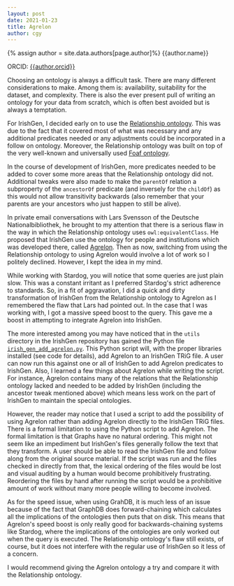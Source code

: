 ```yaml
---
layout: post
date: 2021-01-23
title: Agrelon
author: cgy
---
```


{% assign author = site.data.authors[page.author]%}
{{author.name}}

ORCID: <a href="https://orcid.org/{{ author.orcid }}" title="{{author.name}}">{{author.orcid}}</a>

Choosing an ontology is always a difficult task.  There are many
different considerations to make.  Among them is: availability,
suitability for the dataset, and complexity.  There is also the ever
present pull of writing an ontology for your data from scratch, which
is often best avoided but is always a temptation.

For IrishGen, I decided early on to use the [Relationship
ontology](http://purl.org/vocab/relationship/).  This was due to the
fact that it covered most of what was necessary and any additional
predicates needed or any adjustments could be incorporated in a
follow on ontology.  Moreover, the Relationship ontology was built on
top of the very well-known and universally used [Foaf
ontology](http://xmlns.com/foaf/0.1/).

In the course of development of IrishGen, more predicates needed to be
added to cover some more areas that the Relationship ontology did not.
Additional tweaks were also made to make the `parentOf` relation a
subproperty of the `ancestorOf` predicate (and inversely for the
`childOf`) as this would not allow transitivity backwards (also
remember that your parents are your ancestors who just happen to still
be alive).

In private email conversations with Lars Svensson of the Deutsche
Nationalbibliothek, he brought to my attention that there is a serious
flaw in the way in which the Relationship ontology uses
`owl:equivalentClass`.  He proposed that IrishGen use the ontology for
people and institutions which was developed there, called
[Agrelon](https://d-nb.info/standards/elementset/agrelon).  Then as
now, switching from using the Relationship ontology to using Agrelon
would involve a lot of work so I politely declined.  However, I kept
the idea in my mind.

While working with Stardog, you will notice that some queries are just
plain slow.  This was a constant irritant as I preferred Stardog's
strict adherence to standards.  So, in a fit of aggravation, I did a
quick and dirty transformation of IrishGen from the Relationship
ontology to Agrelon as I remembered the flaw that Lars had pointed out.
In the case that I was working with, I got a massive speed boost to
the query.  This gave me a boost in attempting to integrate Agrelon
into IrishGen.

The more interested among you may have noticed that in the `utils`
directory in the IrishGen repository has gained the Python file
[`irish_gen_add_agrelon.py`](https://github.com/cyocum/irish-gen/blob/master/utils/irish_gen_add_agrelon.py).
This Python script will, with the proper libraries installed (see code
for details), add Agrelon to an IrishGen TRiG file.  A user can now
run this against one or all of IrishGen to add Agrelon predicates to
IrishGen.  Also, I learned a few things about Agrelon while writing
the script.  For instance, Agrelon contains many of the relations that
the Relationship ontology lacked and needed to be added by IrishGen
(including the ancestor tweak mentioned above) which means less work
on the part of IrishGen to maintain the special ontologies.

However, the reader may notice that I used a script to add the
possibility of using Agrelon rather than adding Agrelon directly to
the IrishGen TRiG files.  There is a formal limitation to using the
Python script to add Agrelon.  The formal limitation is that Graphs
have no natural ordering.  This might not seem like an impediment but
IrishGen's files generally follow the text that they transform.  A
user should be able to read the IrishGen file and follow along from
the original source material.  If the script was run and the files
checked in directly from that, the lexical ordering of the files would
be lost and visual auditing by a human would become prohibitively
frustrating.  Reordering the files by hand after running the script
would be a prohibitive amount of work without many more people willing
to become involved.

As for the speed issue, when using GrahDB, it is much less of an issue
because of the fact that GraphDB does forward-chaining which
calculates all the implications of the ontologies then puts that on
disk.  This means that Agrelon's speed boost is only really good for
backwards-chaining systems like Stardog, where the implications of the
ontologies are only worked out when the query is executed.  The
Relationship ontology's flaw still exists, of course, but it does not
interfere with the regular use of IrishGen so it less of a concern.

I would recommend giving the Agrelon ontology a try and compare it
with the Relationship ontology.
